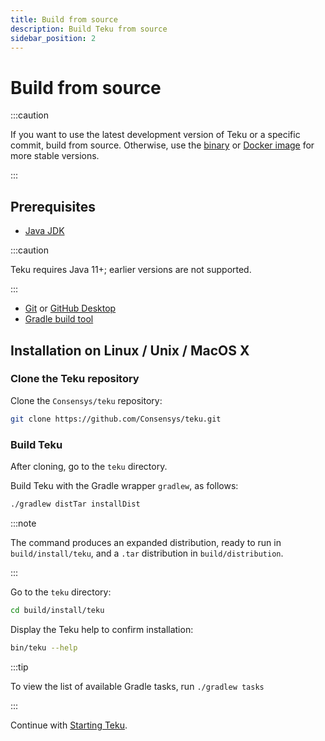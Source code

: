 ```yaml
---
title: Build from source
description: Build Teku from source
sidebar_position: 2
---
```


# Build from source

:::caution

If you want to use the latest development version of Teku or a specific commit, build from source. Otherwise, use the [binary] or [Docker image] for more stable versions.

:::

## Prerequisites

- [Java JDK](https://www.oracle.com/java/technologies/javase-downloads.html)

:::caution

Teku requires Java 11+; earlier versions are not supported.

:::

- [Git](https://git-scm.com/downloads) or [GitHub Desktop](https://desktop.github.com/)
- [Gradle build tool](https://gradle.org/)

## Installation on Linux / Unix / MacOS X

### Clone the Teku repository

Clone the `Consensys/teku` repository:

```bash
git clone https://github.com/Consensys/teku.git
```

### Build Teku

After cloning, go to the `teku` directory.

Build Teku with the Gradle wrapper `gradlew`, as follows:

```bash
./gradlew distTar installDist
```

:::note

The command produces an expanded distribution, ready to run in `build/install/teku`, and a `.tar` distribution in `build/distribution`.

:::

Go to the `teku` directory:

```bash
cd build/install/teku
```

Display the Teku help to confirm installation:

```bash
bin/teku --help
```

:::tip

To view the list of available Gradle tasks, run `./gradlew tasks`

:::

Continue with [Starting Teku](../Run-Teku.md).

<!-- links -->

[binary]: Install-Binaries.md
[Docker image]: Run-Docker-Image.md
